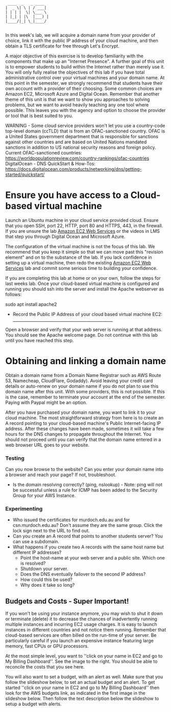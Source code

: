 ```
 ____  _   _ ____  
|  _ \| \ | / ___| 
| | | |  \| \___ \ 
| |_| | |\  |___) |
|____/|_| \_|____/ 
                   
```

In this week's lab, we will acquire a domain name from your provider of choice, link it with the public IP address of your cloud machine, and then obtain a TLS certificate for free through Let's Encrypt.

A major objective of this exercise is to develop familiarity with the components that make up an "Internet Presence". A further goal of this unit is to empower students to build within the Internet rather than merely use it. You will only fully realise the objectives of this lab if you have total administrative control over your virtual machines and your domain name. At this point in the semester, we strongly recommend that students have their own account with a provider of their choosing. Some common choices are Amazon EC2, Microsoft Azure and Digital Ocean. Remember that another theme of this unit is that we want to show you approaches to solving problems, but we want to avoid heavily teaching any one tool where possible. This leaves you with the agency and option to choose the provider or tool that is best suited to you.

WARNING - Some cloud service providers won't let you use a country-code top-level domain (ccTLD) that is from an OFAC-sanctioned country.
OFAC is a United States government department that is responsible for sanctions against other countries and are based on United Nations mandated sanctions in addition to US national security reasons and foreign policy.
Current OFAC-sanctioned countries: https://worldpopulationreview.com/country-rankings/ofac-countries
DigitalOcean - DNS QuickStart & How-Tos: https://docs.digitalocean.com/products/networking/dns/getting-started/quickstart/

# Ensure you have access to a Cloud-based virtual machine #

Launch an Ubuntu machine in your cloud service provided cloud. Ensure that you open SSH, port 22, HTTP, port 80 and HTTPS, 443, in the firewall. If you are unsure the lab [Amazon EC2 Web Services](amazon_ec2_web_services.md) or the videos in LMS that step you through Digital Ocean and Microsoft Azure.

The configuration of the virtual machine is not the focus of this lab.  We recommend that you keep it simple so that we can move past this "revision element" and on to the substance of the lab. If you lack confidence in setting up a virtual machine, then redo the existing [Amazon EC2 Web Services](amazon_ec2_web_services.md) lab and commit some serious time to building your confidence.

If you are completing this lab at home or on your own, follow the steps for last weeks lab.  Once your cloud-based virtual machine is configured and running  you should ssh into the server and install the Apache webserver as follows:
 
 sudo apt install apache2

*  Record the Public IP Address of your cloud based virtual machine EC2: _________________________________________________

Open a browser and verify that your web server is running at that address.  You should see the Apache welcome page. Do not continue with this lab until you have reached this step.

# Obtaining and linking a domain name #

Obtain a domain name from a Domain Name Registrar such as AWS Route 53, Namecheap, CloudFlare, Godaddy). Avoid leaving your credit card details or auto-renew on your domain name if you do not plan to use this domain name after this unit. With some providers, this is not possible. If this is the case, remember to terminate your account at the end of the semester. Paying with Paypal might be an option.

After you have purchased your domain name, you want to link it to your cloud machine. The most straightforward strategy from here is to create an A record pointing to your cloud-based machine's Public Internet-facing IP address. After these changes have been made, sometimes it will take a few hours for the DNS changes to propagate throughout the Internet. You should not proceed until you can verify that the domain name entered in a web browser URL goes to your website. 

### Testing ###
Can you now browse to the website? Can you enter your domain name into a browser and reach your page? If not, troubleshoot.
*  Is the domain resolving correctly?  (ping, nslookup) - Note: ping will not be successful unless a rule for ICMP has been added to the Security Group for your AWS Instance.

### Experimenting ###
* Who issued the certificates for murdoch.edu.au and for csn.murdoch.edu.au? Don't assume they are the same group. Click the lock sign next to the URL to find out. 
* Can you create an A record that points to another students server? You can use a subdomain. 
* What happens if you create two A records with the same host name but different IP addresses?
    * Point the host-name at your web server and a public site.  Which one is resolved?
    * Shutdown your server.
    * Does the DNS eventually failover to the second IP address?
    * How could this be used?
    * Why does it take so long?

## Budgets and Costs - Super Important! ##

If you won't be using your instance anymore, you may wish to shut it down or terminate (delete) it to decrease the chances of inadvertently running multiple instances and incurring EC2 usage charges. It is easy to launch instances in different countries and not notice them running. Remember that cloud-based services are often billed on the run-time of your server.  Be particularly careful if you launch an expensive instance featuring large memory, fast CPUs or GPU processors. 

At the most simple level, you want to ''click on your name in EC2 and go to My Billing Dashboard''. See the image to the right. You should be able to reconcile the costs that you see here.

You will also want to set a budget, with an alert as well. Make sure that you follow the slideshow below, to set an actual budget and an alert. To get started ''click on your name in EC2 and go to My Billing Dashboard'' then look for the AWS budgets link, as indicated in the first image in the slideshow below. Then follow the text description below the slideshow to setup a budget with alerts.

